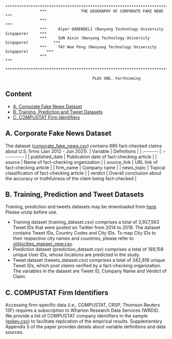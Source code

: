 ```
               *************************************************************************
               ***               THE GEOGRAPHY OF CORPORATE FAKE NEWS                ***
               ***                                                                   ***
               ***     Alper DARENDELI (Nanyang Technology University Singapore)     ***
               ***     SUN Aixin (Nanyang Technology University Singapore)           ***
               ***     TAY Wee Peng (Nanyang Technology University Singapore)        ***
               ***                                                                   ***
               *************************************************************************

                                      PLOS ONE, Forthcoming

```

## Content
- [A. Corporate Fake News Dataset](#a-corporate-fake-news-dataset)
- [B. Training, Prediction and Tweet Datasets](#b-training-prediction-and-tweet-datasets)
- [C. COMPUSTAT Firm Identifiers](#c-compustat-Firm-identifiers)

## A. Corporate Fake News Dataset

The dataset ([corporate_fake_news.csv](datasets/corporate_fake_news.csv)) contains 685 fact-checked claims about U.S. firms (Jan 2012 - Jun 2021). 
| Variable | Definitions |
| :------- | :---------- |
| published_date | Publication date of fact-checking article |
| source | Name of fact-checking organization |
| source_link | URL link of fact-checking article |
| firm_name | Company name |
| news_topic | Topical classification of fact-checking article	|
| verdict | Overall conclusion about the accuracy or truthfulness of the claim being fact-checked |

## B. Training, Prediction and Tweet Datasets

Training, prediction and tweets datasets may be downloaded from [here](https://github.com/alperdarendeli/corporatefakenews/releases/tag/v1.0.1). Please unzip before use.
- Training dataset (training_dataset.csv) comprises a total of 3,927,563 Tweet IDs that were posted on Twitter from 2014 to 2019. The dataset contains Tweet IDs, Country Codes and City IDs. To map City IDs  to their respective city names and countries, please refer to [utils\cities_mapper_new.csv](utils/cities_mapper_new.csv).
- Prediction dataset (prediction_dataset.csv) comprises a total of 189,158 unique User IDs, whose locations are predicted in the study. 
- Tweet dataset (tweets_dataset.csv) comprises a total of 342,818 unique Tweet IDs, which post claims verified by a fact-checking organization. The variables in the dataset are Tweet ID, Company Name and Verdict of Claim. 

## C. COMPUSTAT Firm Identifiers

Accessing firm-specific data (i.e., COMPUSTAT, CRSP, Thomson Reuters 13F) requires a subscription to Wharton Research Data Services (WRDS). We provide a list of COMPUSTAT company identifiers in the sample ([gvkey.csv](datasets/gvkey.csv)) to facilitate replication of the empirical results. Supplementary Appendix 5 of the paper provides details about variable definitions and data sources. 

